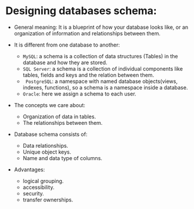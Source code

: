 # Designing databases schema:

- General meaning: It is a blueprint of how your database looks like, or an organization of information and relationships between them.

- It is different from one database to another:
    - `MySQL`: a schema is a collection of data structures (Tables) in the database and how they are stored.
    - `SQL Server`: a schema is a collection of individual components like tables, fields and keys and the relation between them.
    - ` PostgreSQL`: a namespace with named database objects(views, indexes, functions), so a schema is a namespace inside a database.
    - `Oracle`: here we assign a schema to each user.

- The concepts we care about: 
    - Organization of data in tables.
    - The relationships between them.

- Database schema consists of:
    - Data relationships.
    - Unique object keys.
    - Name and data type of columns.

- Advantages:
    - logical grouping.
    - accessibility.
    - security.
    - transfer ownerships.